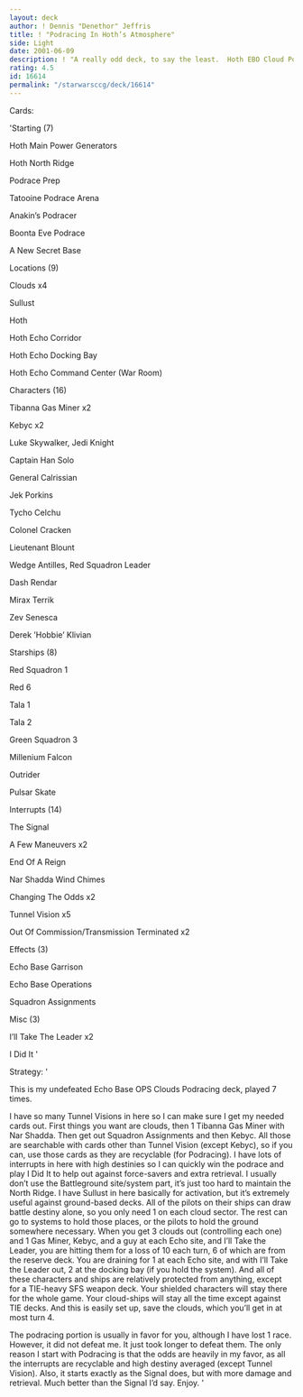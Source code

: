 ```yaml
---
layout: deck
author: ! Dennis "Denethor" Jeffris
title: ! "Podracing In Hoth’s Atmosphere"
side: Light
date: 2001-06-09
description: ! "A really odd deck, to say the least.  Hoth EBO Cloud Podracing  Card efficient and surprisingly effective."
rating: 4.5
id: 16614
permalink: "/starwarsccg/deck/16614"
---
```

Cards: 

'Starting (7)

Hoth Main Power Generators

Hoth North Ridge

Podrace Prep

Tatooine Podrace Arena

Anakin’s Podracer

Boonta Eve Podrace

A New Secret Base


Locations (9)

Clouds x4

Sullust

Hoth

Hoth Echo Corridor

Hoth Echo Docking Bay

Hoth Echo Command Center (War Room)


Characters (16)

Tibanna Gas Miner x2

Kebyc x2

Luke Skywalker, Jedi Knight

Captain Han Solo

General Calrissian

Jek Porkins

Tycho Celchu

Colonel Cracken

Lieutenant Blount

Wedge Antilles, Red Squadron Leader

Dash Rendar

Mirax Terrik

Zev Senesca

Derek ’Hobbie’ Klivian


Starships (8)


Red Squadron 1

Red 6

Tala 1

Tala 2

Green Squadron 3

Millenium Falcon

Outrider

Pulsar Skate


Interrupts (14)

The Signal

A Few Maneuvers x2

End Of A Reign

Nar Shadda Wind Chimes

Changing The Odds x2

Tunnel Vision x5

Out Of Commission/Transmission Terminated x2


Effects (3)

Echo Base Garrison

Echo Base Operations

Squadron Assignments


Misc (3)

I’ll Take The Leader x2

I Did It '

Strategy: '

This is my undefeated Echo Base OPS Clouds Podracing deck, played 7 times.


I have so many Tunnel Visions in here so I can make sure I get my needed cards out.  First things you want are clouds, then 1 Tibanna Gas Miner with Nar Shadda.  Then get out Squadron Assignments and then Kebyc.  All those are searchable with cards other than Tunnel Vision (except Kebyc), so if you can, use those cards as they are recyclable (for Podracing).  I have lots of interrupts in here with high destinies so I can quickly win the podrace and play I Did It  to help out against force-savers and extra retrieval.  I usually don’t use the Battleground site/system part, it’s just too hard to maintain the North Ridge.  I have Sullust in here basically for activation, but it’s extremely useful against ground-based decks.  All of the pilots on their ships can draw battle destiny alone, so you only need 1 on each cloud sector.  The rest can go to systems to hold those places, or the pilots to hold the ground somewhere necessary.  When you get 3 clouds out (controlling each one) and 1 Gas Miner, Kebyc, and a guy at each Echo site, and I’ll Take the Leader, you are hitting them for a loss of 10 each turn, 6 of which are from the reserve deck.  You are draining for 1 at each Echo site, and with I’ll Take the Leader out, 2 at the docking bay (if you hold the system).  And all of these characters and ships are relatively protected from anything, except for a TIE-heavy SFS weapon deck.  Your shielded characters will stay there for the whole game.  Your cloud-ships will stay all the time except against TIE decks.  And this is easily set up, save the clouds, which you’ll get in at most turn 4.


The podracing portion is usually in favor for you, although I have lost 1 race.  However, it did not defeat me.  It just took longer to defeat them.  The only reason I start with Podracing is that the odds are heavily in my favor, as all the interrupts are recyclable and high destiny averaged (except Tunnel Vision).  Also, it starts exactly as the Signal does, but with more damage and retrieval.  Much better than the Signal I’d say.  Enjoy. '
